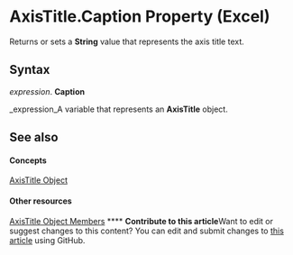 
# AxisTitle.Caption Property (Excel)

Returns or sets a  **String** value that represents the axis title text.


## Syntax

 _expression_. **Caption**

 _expression_A variable that represents an  **AxisTitle** object.


## See also


#### Concepts


 [AxisTitle Object](563d3ba5-aa77-b6fc-236a-7838d75eaa53.md)
#### Other resources


 [AxisTitle Object Members](84970b5a-91a1-b785-5632-97a0de4410f2.md)
****   **Contribute to this article**Want to edit or suggest changes to this content? You can edit and submit changes to  [this article](https://github.com/jhershey00/VBA_Excel_Test/OpenXMLCon/articles/76220635-772b-4e4a-f31d-e9eb020f38cc.md) using GitHub.

